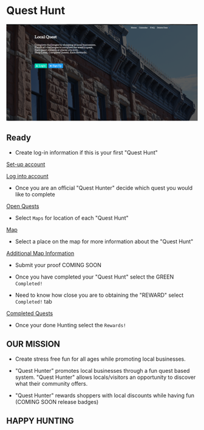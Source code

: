 # Quest Hunt

![Home Page](./public/images/log-in.png)

## Ready

* Create log-in information if this is your first "Quest Hunt"

[Set-up account](./public/images/create-log-in.png)

[Log into account](./public/images/have-log-in.png)

* Once you are an official "Quest Hunter" decide which quest you would like to complete

[Open Quests](./public/images/notCompleted.png)

* Select  `Maps` for location of each "Quest Hunt"

[Map](./public/images/map-demo.png)

* Select a place on the map for more information about the "Quest Hunt"

[Additional Map Information](./public/images/map-with-info.png)

* Submit your proof COMING SOON

* Once you have completed your "Quest Hunt" select the GREEN `Completed!`
* Need to know how close you are to obtaining the "REWARD" select `Completed!` tab

[Completed Quests](./public/images/completed-quests.png)

* Once your done Hunting select the  `Rewards!`

## OUR MISSION

* Create stress free fun for all ages while promoting local businesses.

* "Quest Hunter" promotes local businesses through a fun quest based system.  "Quest Hunter" allows locals/visitors an opportunity to discover what their community offers.
* "Quest Hunter" rewards shoppers with local discounts while having fun (COMING SOON  release badges)

## HAPPY HUNTING
